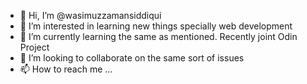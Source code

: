 - 👋 Hi, I’m @wasimuzzamansiddiqui
- 👀 I’m interested in learning new things specially web development
- 🌱 I’m currently learning the same as mentioned. Recently joint Odin Project
- 💞️ I’m looking to collaborate on the same sort of issues
- 📫 How to reach me ...

<!---
wasimuzzamansiddiqui/wasimuzzamansiddiqui is a ✨ special ✨ repository because its `README.md` (this file) appears on your GitHub profile.
You can click the Preview link to take a look at your changes.
--->
